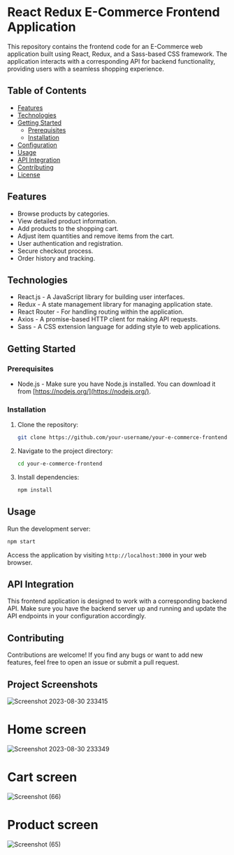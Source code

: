 

# React Redux E-Commerce Frontend Application

This repository contains the frontend code for an E-Commerce web application built using React, Redux, and a Sass-based CSS framework. The application interacts with a corresponding API for backend functionality, providing users with a seamless shopping experience.

## Table of Contents

- [Features](#features)
- [Technologies](#technologies)
- [Getting Started](#getting-started)
  - [Prerequisites](#prerequisites)
  - [Installation](#installation)
- [Configuration](#configuration)
- [Usage](#usage)
- [API Integration](#api-integration)
- [Contributing](#contributing)
- [License](#license)

## Features

- Browse products by categories.
- View detailed product information.
- Add products to the shopping cart.
- Adjust item quantities and remove items from the cart.
- User authentication and registration.
- Secure checkout process.
- Order history and tracking.

## Technologies

- React.js - A JavaScript library for building user interfaces.
- Redux - A state management library for managing application state.
- React Router - For handling routing within the application.
- Axios - A promise-based HTTP client for making API requests.
- Sass - A CSS extension language for adding style to web applications.

## Getting Started

### Prerequisites

- Node.js - Make sure you have Node.js installed. You can download it from [https://nodejs.org/](https://nodejs.org/).

### Installation

1. Clone the repository:

   ```bash
   git clone https://github.com/your-username/your-e-commerce-frontend.git
   ```

2. Navigate to the project directory:

   ```bash
   cd your-e-commerce-frontend
   ```

3. Install dependencies:

   ```bash
   npm install
   ```


## Usage

Run the development server:

```bash
npm start
```

Access the application by visiting `http://localhost:3000` in your web browser.

## API Integration

This frontend application is designed to work with a corresponding backend API. Make sure you have the backend server up and running and update the API endpoints in your configuration accordingly.

## Contributing

Contributions are welcome! If you find any bugs or want to add new features, feel free to open an issue or submit a pull request.

## Project Screenshots


![Screenshot 2023-08-30 233415](https://github.com/maheshv2200/store-app/assets/115234812/47f58364-857f-4f3b-9f29-5174e863e12a)
# Home screen


![Screenshot 2023-08-30 233349](https://github.com/maheshv2200/store-app/assets/115234812/dc803bb3-0bbf-428f-a0ec-c0bf70b3041f)

# Cart screen
![Screenshot (66)](https://github.com/maheshv2200/store-app/assets/115234812/467ef526-4626-4d45-b598-ad84bb80269f)

# Product screen
![Screenshot (65)](https://github.com/maheshv2200/store-app/assets/115234812/576fd0d2-6733-4a6c-9481-711740de81e1)



